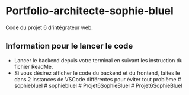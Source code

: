 # Portfolio-architecte-sophie-bluel

Code du projet 6 d'intégrateur web.

## Information pour le lancer le code

 - Lancer le backend depuis votre terminal en suivant les instruction du fichier ReadMe.
 - Si vous désirez afficher le code du backend et du frontend, faites le dans 2 instances de VSCode différentes pour éviter tout problème
#   s o p h i e b l u e l  
 #   s o p h i e b l u e l  
 #   P r o j e t 6 S o p h i e B l u e l  
 #   P r o j e t 6 S o p h i e B l u e l  
 